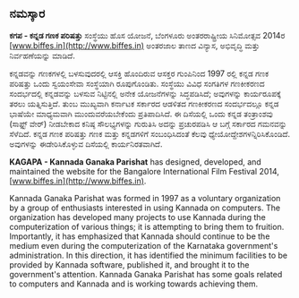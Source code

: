 ## ನಮಸ್ಕಾರ

**ಕಗಪ - ಕನ್ನಡ ಗಣಕ ಪರಿಷತ್ತು** ಸಂಸ್ಥೆಯು ಹೊಸ ಯೋಜನೆ, ಬೆಂಗಳೂರು ಅಂತರರಾಷ್ಟ್ರೀಯ ಸಿನಿಮೋತ್ಸವ 2014ರ [www.biffes.in](http://www.biffes.in) ಅಂತರಜಾಲ ತಾಣದ ವಿನ್ಯಾಸ, ಅಭಿವೃದ್ಧಿ ಮತ್ತು ನಿರ್ವಹಣೆಯನ್ನು ಮಾಡಿದೆ.

ಕನ್ನಡವನ್ನು ಗಣಕಗಳಲ್ಲಿ ಬಳಸುವುದರಲ್ಲಿ ಆಸಕ್ತಿ ಹೊಂದಿರುವ ಆಸಕ್ತರ ಗುಂಪಿನಿಂದ 1997 ರಲ್ಲಿ ಕನ್ನಡ ಗಣಕ ಪರಿಷತ್ತು ಒಂದು ಸ್ವಯಂಸೇವಾ ಸಂಸ್ಥೆಯಾಗಿ ರೂಪುಗೊಂಡಿತು. ಸಂಸ್ಥೆಯು ವಿವಿಧ ಸಂಗತಿಗಳ ಗಣಕೀಕರಣದ ಸಂದರ್ಭದಲ್ಲಿ ಕನ್ನಡವನ್ನು ಬಳಸುವ ನಿಟ್ಟಿನಲ್ಲಿ ಅನೇಕ ಯೋಜನೆಗಳನ್ನು ಸಿದ್ಧಪಡಿಸಿದೆ; ಅವುಗಳನ್ನು ಕಾರ್ಯರೂಪಕ್ಕೆ ತರಲು ಯತ್ನಿಸುತ್ತಿದೆ. ತುಂಬ ಮುಖ್ಯವಾಗಿ ಕರ್ನಾಟಕ ಸರ್ಕಾರದ ಆಡಳಿತದ ಗಣಕೀಕರಣದ ಸಂದರ್ಭದಲ್ಲೂ ಕನ್ನಡ ಭಾಷೆಯೇ ಮಾಧ್ಯಮವಾಗಿ ಮುಂದುವರೆಯಬೇಕೆಂದು ಪ್ರತಿಪಾದಿಸಿದೆ. ಈ ದಿಸೆಯಲ್ಲಿ ಒಂದು ಕನ್ನಡ ತಂತ್ರಾಂಶವು (ಸಾಫ಼್ಟ್ ವೇರ್) ನೀಡಬೇಕಾದ ಕನಿಷ್ಠ ಸೌಲಭ್ಯಗಳನ್ನು ಗುರುತಿಸಿ ಅದನ್ನು ಪ್ರಚುರಪಡಿಸಿ ಆ ಬಗ್ಗೆ ಸರ್ಕಾರದ ಗಮನವನ್ನು ಸೆಳೆದಿದೆ. ಕನ್ನಡ ಗಣಕ ಪರಿಷತ್ತು ಗಣಕ ಮತ್ತು ಕನ್ನಡಗಳಿಗೆ ಸಂಬಂಧಿಸಿದಂತೆ ಕೆಲವು ಧ್ಯೇಯೋದ್ದೇಶಗಳನ್ನಿರಿಸಿಕೊಂಡಿದೆ. ಅವುಗಳನ್ನು ಈಡೇರಿಸಿಕೊಳ್ಳುವ ದಿಸೆಯಲ್ಲಿ ಕಾರ್ಯನಿರತವಾಗಿದೆ.

**KAGAPA - Kannada Ganaka Parishat** has designed, developed, and maintained the website for the Bangalore International Film Festival 2014, [www.biffes.in](http://www.biffes.in).

Kannada Ganaka Parishat was formed in 1997 as a voluntary organization by a group of enthusiasts interested in using Kannada on computers. The organization has developed many projects to use Kannada during the computerization of various things; it is attempting to bring them to fruition. Importantly, it has emphasized that Kannada should continue to be the medium even during the computerization of the Karnataka government's administration. In this direction, it has identified the minimum facilities to be provided by Kannada software, published it, and brought it to the government's attention. Kannada Ganaka Parishat has some goals related to computers and Kannada and is working towards achieving them.
